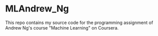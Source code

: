 # MLAndrew_Ng

This repo contains my source code for the programming assignment of Andrew Ng's course "Machine Learning" on Coursera.
